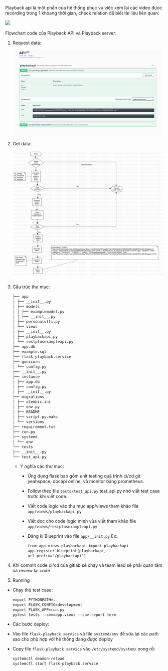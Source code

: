 Playback api là một phần của hệ thống phục vụ việc xem lại các video đựoc recording trong 1 khỏang thời gian, check relation để biết tài liệu liên quan:

![](/api/v3/attachments/54/content)

Flowchart code của Playback API và Playback server:

1.  Request data:

    ![](../images/playback-api-swagger.png)

2.  Get data:

    ![](../images/playback-api-flow.jpg)

3.  Cấu trúc thư mục:

        ├── app
        │ ├── __init__.py
        │ ├── models
        │ │ ├── examplemodel.py
        │ │ ├── __init__.py
        │ ├── personalulti.py
        │ └── views
        │ ├── __init__.py
        │ ├── playbackapi.py
        │ └── restplusexampleapi.py
        ├── app.db
        ├── example.sql
        ├── flask-playback.service
        ├── gunicorn
        │ └── config.py
        ├── __init__.py
        ├── instance
        │ ├── app.db
        │ ├── config.py
        │ ├── __init__.py
        ├── migrations
        │ ├── alembic.ini
        │ ├── env.py
        │ ├── README
        │ ├── script.py.mako
        │ └── versions
        ├── requirement.txt
        ├── run.py
        ├── systemd
        │ └── env
        └── tests
        ├── __init__.py
        └── test_api.py

    -  Ý nghĩa các thư mục:

        *   Ứng dụng flask bao gồm unit testing quá trình ci/cd git yeahspace, docapi online, và monitor bằng prometheus.

        *   Follow theo file `tests/test_api.py` test\_api.py nhớ viết test case trước khi viết code.
        *   Viết code logic vào thư mục app/views tham khảo file `app/views/playbackapi.py`
        *   Viết doc cho code logic mình vừa viết tham khảo file `app/views/restplusexampleapi.py`
        *   Đăng kí Blueprint vào file `app/__init.py` Ex:

                from app.views.playbackapi import playbackapi
                app.register_blueprint(playbackapi, url_prefix="/playbackapi")

4.  Khi commit code ci/cd của gitlab sẽ chạy và team lead sẽ phải quan tâm và review lại code

5.  Running

*   Chạy thử test case:

        export PYTHONPATH=.
        export FLASK_CONFIG=development
        export FLASK_APP=run.py
        pytest tests --cov=app.views --cov-report term

*   Các bước deploy:
*   Vào file `flask-playback.service` và file `systemd/env` để sửa lại các path sao cho phù hợp với hệ thống đang được deploy
*   Copy file `flask-playback.service` vào `/etc/systemd/system/` xong rồi

        systemctl deamon-reload
        systemctl start flask-playback.service
